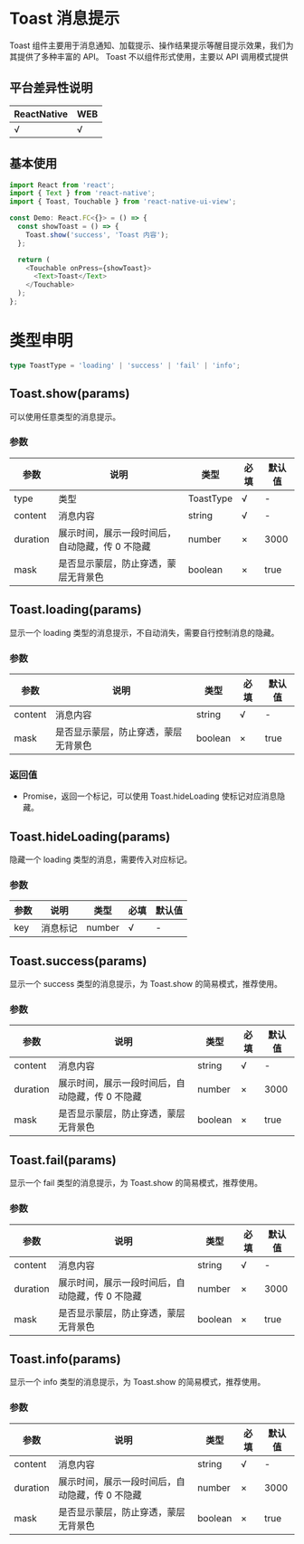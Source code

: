 # Toast 消息提示

Toast 组件主要用于消息通知、加载提示、操作结果提示等醒目提示效果，我们为其提供了多种丰富的 API。
Toast 不以组件形式使用，主要以 API 调用模式提供

## 平台差异性说明

| ReactNative | WEB |
| ----------- | --- |
| √           | √   |

## 基本使用

```typescript
import React from 'react';
import { Text } from 'react-native';
import { Toast, Touchable } from 'react-native-ui-view';

const Demo: React.FC<{}> = () => {
  const showToast = () => {
    Toast.show('success', 'Toast 内容');
  };

  return (
    <Touchable onPress={showToast}>
      <Text>Toast</Text>
    </Touchable>
  );
};
```

# 类型申明

```typescript
type ToastType = 'loading' | 'success' | 'fail' | 'info';
```

## Toast.show(params)

可以使用任意类型的消息提示。

### 参数

| 参数     | 说明                                            | 类型      | 必填 | 默认值 |
| -------- | ----------------------------------------------- | --------- | ---- | ------ |
| type     | 类型                                            | ToastType | √    | -      |
| content  | 消息内容                                        | string    | √    | -      |
| duration | 展示时间，展示一段时间后，自动隐藏，传 0 不隐藏 | number    | ×    | 3000   |
| mask     | 是否显示蒙层，防止穿透，蒙层无背景色            | boolean   | ×    | true   |

## Toast.loading(params)

显示一个 loading 类型的消息提示，不自动消失，需要自行控制消息的隐藏。

### 参数

| 参数    | 说明                                 | 类型    | 必填 | 默认值 |
| ------- | ------------------------------------ | ------- | ---- | ------ |
| content | 消息内容                             | string  | √    | -      |
| mask    | 是否显示蒙层，防止穿透，蒙层无背景色 | boolean | ×    | true   |

### 返回值

- Promise<number>，返回一个标记，可以使用 Toast.hideLoading 使标记对应消息隐藏。

## Toast.hideLoading(params)

隐藏一个 loading 类型的消息，需要传入对应标记。

### 参数

| 参数 | 说明     | 类型   | 必填 | 默认值 |
| ---- | -------- | ------ | ---- | ------ |
| key  | 消息标记 | number | √    | -      |

## Toast.success(params)

显示一个 success 类型的消息提示，为 Toast.show 的简易模式，推荐使用。

### 参数

| 参数     | 说明                                            | 类型    | 必填 | 默认值 |
| -------- | ----------------------------------------------- | ------- | ---- | ------ |
| content  | 消息内容                                        | string  | √    | -      |
| duration | 展示时间，展示一段时间后，自动隐藏，传 0 不隐藏 | number  | ×    | 3000   |
| mask     | 是否显示蒙层，防止穿透，蒙层无背景色            | boolean | ×    | true   |

## Toast.fail(params)

显示一个 fail 类型的消息提示，为 Toast.show 的简易模式，推荐使用。

### 参数

| 参数     | 说明                                            | 类型    | 必填 | 默认值 |
| -------- | ----------------------------------------------- | ------- | ---- | ------ |
| content  | 消息内容                                        | string  | √    | -      |
| duration | 展示时间，展示一段时间后，自动隐藏，传 0 不隐藏 | number  | ×    | 3000   |
| mask     | 是否显示蒙层，防止穿透，蒙层无背景色            | boolean | ×    | true   |

## Toast.info(params)

显示一个 info 类型的消息提示，为 Toast.show 的简易模式，推荐使用。

### 参数

| 参数     | 说明                                            | 类型    | 必填 | 默认值 |
| -------- | ----------------------------------------------- | ------- | ---- | ------ |
| content  | 消息内容                                        | string  | √    | -      |
| duration | 展示时间，展示一段时间后，自动隐藏，传 0 不隐藏 | number  | ×    | 3000   |
| mask     | 是否显示蒙层，防止穿透，蒙层无背景色            | boolean | ×    | true   |
